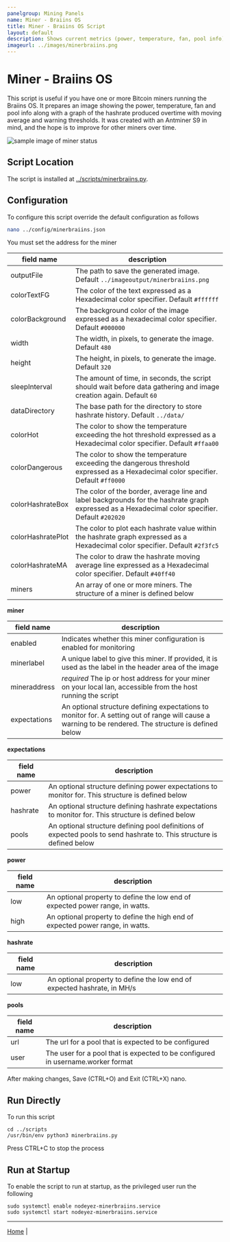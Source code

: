 ```yaml
---
panelgroup: Mining Panels
name: Miner - Braiins OS
title: Miner - Braiins OS Script
layout: default
description: Shows current metrics (power, temperature, fan, pool info) and graphed hashrate and moving average over time. Can be configured with warnings if out of expected ranges. Great for an Antminer S9
imageurl: ../images/minerbraiins.png
---
```


# Miner - Braiins OS

This script is useful if you have one or more Bitcoin miners running the Braiins
OS.  It prepares an image showing the power, temperature, fan and pool info
along with a graph of the hashrate produced overtime with moving average and
warning thresholds.  It was created with an Antminer S9 in mind, and the hope
is to improve for other miners over time.

![sample image of miner status](../images/minerbraiins.png)

## Script Location

The script is installed at
[../scripts/minerbraiins.py](../scripts/minerbraiins.py).

## Configuration

To configure this script override the default configuration as follows

```sh
nano ../config/minerbraiins.json
```

You must set the address for the miner

| field name | description |
| --- | --- |
| outputFile | The path to save the generated image. Default `../imageoutput/minerbraiins.png` |
| colorTextFG | The color of the text expressed as a Hexadecimal color specifier. Default `#ffffff` |
| colorBackground | The background color of the image expressed as a hexadecimal color specifier. Default `#000000` |
| width | The width, in pixels, to generate the image. Default `480` |
| height | The height, in pixels, to generate the image. Default `320` |
| sleepInterval | The amount of time, in seconds, the script should wait before data gathering and image creation again. Default `60` |
| dataDirectory | The base path for the directory to store hashrate history. Default `../data/` |
| colorHot | The color to show the temperature exceeding the hot threshold expressed as a Hexadecimal color specifier. Default `#ffaa00` |
| colorDangerous | The color to show the temperature exceeding the dangerous threshold expressed as a Hexadecimal color specifier. Default `#ff0000` | 
| colorHashrateBox | The color of the border, average line and label backgrounds for the hashrate graph expressed as a Hexadecimal color specifier. Default `#202020` |
| colorHashratePlot | The color to plot each hashrate value within the hashrate graph expressed as a Hexadecimal color specifier. Default `#2f3fc5` |
| colorHashrateMA | The color to draw the hashrate moving average line expressed as a Hexadecimal color specifier. Default `#40ff40` |
| miners | An array of one or more miners. The structure of a miner is defined below |

__miner__

| field name | description |
| --- | --- |
| enabled | Indicates whether this miner configuration is enabled for monitoring |
| minerlabel | A unique label to give this miner. If provided, it is used as the label in the header area of the image |
| mineraddress | *required* The ip or host address for your miner on your local lan, accessible from the host running the script |
| expectations | An optional structure defining expectations to monitor for. A setting out of range will cause a warning to be rendered. The structure is defined below |


__expectations__

| field name | description |
| --- | --- |
| power | An optional structure defining power expectations to monitor for. This structure is defined below |
| hashrate | An optional structure defining hashrate expectations to monitor for. This structure is defined below |
| pools | An optional structure defining pool definitions of expected pools to send hashrate to. This structure is defined below |

__power__

| field name | description |
| --- | --- |
| low | An optional property to define the low end of expected power range, in watts. |
| high | An optional property to define the high end of expected power range, in watts. |

__hashrate__

| field name | description |
| --- | --- |
| low | An optional property to define the low end of expected hashrate, in MH/s |

__pools__

| field name | description |
| --- | --- |
| url | The url for a pool that is expected to be configured |
| user | The user for a pool that is expected to be configured in username.worker format |

After making changes, Save (CTRL+O) and Exit (CTRL+X) nano.

## Run Directly

To run this script

```shell
cd ../scripts
/usr/bin/env python3 minerbraiins.py
```

Press CTRL+C to stop the process

## Run at Startup

To enable the script to run at startup, as the privileged user run the following

```shell
sudo systemctl enable nodeyez-minerbraiins.service
sudo systemctl start nodeyez-minerbraiins.service
```

---

[Home](../) | 
